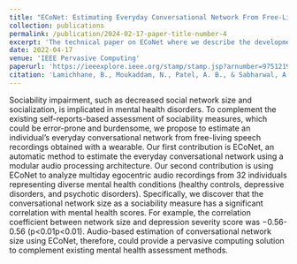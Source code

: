 ```yaml
---
title: "ECoNet: Estimating Everyday Conversational Network From Free-Living Audio for Mental Health Applications"
collection: publications
permalink: /publication/2024-02-17-paper-title-number-4
excerpt: 'The technical paper on ECoNet where we describe the development of Everyday conversational network estimator.'
date: 2022-04-17
venue: 'IEEE Pervasive Computing'
paperurl: 'https://ieeexplore.ieee.org/stamp/stamp.jsp?arnumber=9751219'
citation: 'Lamichhane, B., Moukaddam, N., Patel, A. B., & Sabharwal, A. (2022). ECoNet: Estimating Everyday Conversational Network From Free-Living Audio for Mental Health Applications. IEEE Pervasive Computing, 21(2), 32-40.'
---
```


Sociability impairment, such as decreased social network size and socialization, is implicated in mental health disorders. To complement the existing self-reports-based assessment of sociability measures, which could be error-prone and burdensome, we propose to estimate an individual’s everyday conversational network from free-living speech recordings obtained with a wearable. Our first contribution is ECoNet, an automatic method to estimate the everyday conversational network using a modular audio processing architecture. Our second contribution is using ECoNet to analyze multiday egocentric audio recordings from 32 individuals representing diverse mental health conditions (healthy controls, depressive disorders, and psychotic disorders). Specifically, we discover that the conversational network size as a sociability measure has a significant correlation with mental health scores. For example, the correlation coefficient between network size and depression severity score was −0.56-0.56 (p<0.01p<0.01). Audio-based estimation of conversational network size using ECoNet, therefore, could provide a pervasive computing solution to complement existing mental health assessment methods.